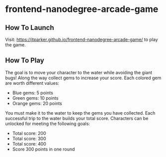 frontend-nanodegree-arcade-game
===============================

## How To Launch

Visit: https://jtparker.github.io/frontend-nanodegree-arcade-game/ to play the game.

## How To Play

The goal is to move your character to the water while avoiding the giant bugs! Along the way collect gems to increase your score. Each colored gem are worth different values:

* Blue gems: 5 points
* Green gems: 10 points
* Orange gems: 20 points

You must make it to the water to keep the gems you have collected. Each successful trip to the water builds your total score. Characters can be unlocked for meeting the following goals:

*  Total score: 200
*  Total score: 300
*  Total score: 400
*  Score 300 points in one round
